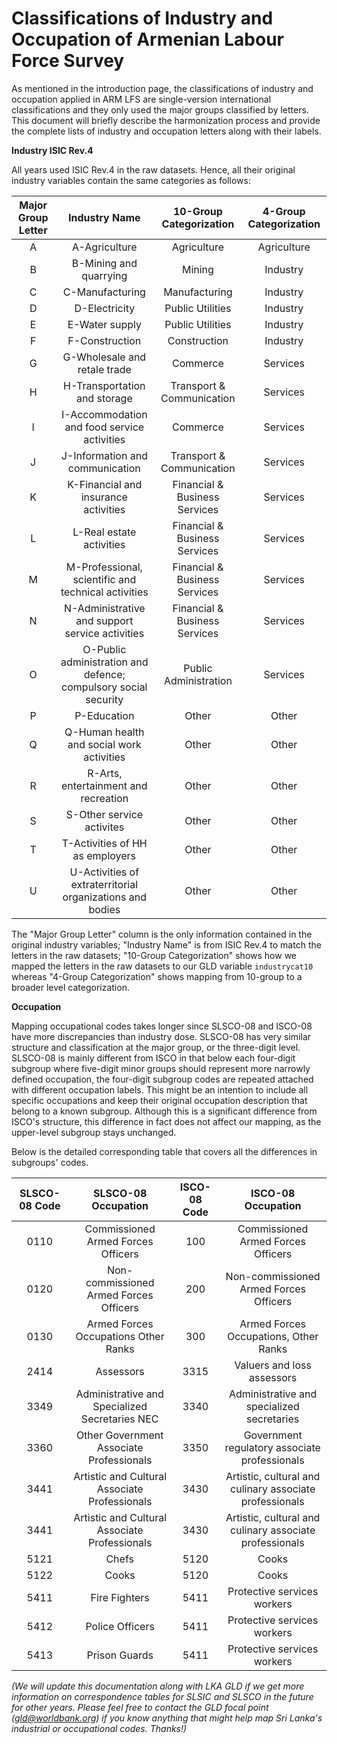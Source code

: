 # Classifications of Industry and Occupation of Armenian Labour Force Survey

As mentioned in the introduction page, the classifications of industry and occupation applied in ARM LFS are single-version international classifications and they only used the major groups classified by letters. This document will briefly describe the harmonization process and provide the complete lists of industry and occupation letters along with their labels. 

**Industry ISIC Rev.4**

All years used ISIC Rev.4 in the raw datasets. Hence, all their original industry variables contain the same categories as follows:

| **Major Group Letter**	| **Industry Name**	| **10-Group Categorization**	| **4-Group Categorization**	|
|:-----------------------:|:-----------------:|:---------------------------:|:---------------------------:|	 	
| A | A-Agriculture | Agriculture | Agriculture |
| B | B-Mining and quarrying | Mining | Industry |
| C | C-Manufacturing | Manufacturing | Industry |
| D | D-Electricity | Public Utilities | Industry |
| E | E-Water supply | Public Utilities | Industry |
| F | F-Construction | Construction | Industry |
| G | G-Wholesale and retale trade | Commerce | Services |
| H | H-Transportation and storage | Transport & Communication | Services |
| I | I-Accommodation and food service activities | Commerce | Services |
| J | J-Information and communication | Transport & Communication | Services |
| K | K-Financial and insurance activities | Financial & Business Services | Services |
| L | L-Real estate activities | Financial & Business Services | Services |
| M | M-Professional, scientific and technical activities | Financial & Business Services | Services |
| N | N-Administrative and support service activities | Financial & Business Services | Services |
| O | O-Public administration and defence; compulsory social security | Public Administration | Services|
| P | P-Education | Other | Other |
| Q | Q-Human health and social work activities | Other | Other |
| R | R-Arts, entertainment and recreation | Other | Other |
| S | S-Other service activites | Other | Other |
| T | T-Activities of HH as employers | Other | Other |
| U | U-Activities of extraterritorial organizations and bodies | Other | Other |

The "Major Group Letter" column is the only information contained in the original industry variables; "Industry Name" is from ISIC Rev.4 to match the letters in the raw datasets; "10-Group Categorization" shows how we mapped the letters in the raw datasets to our GLD variable `industrycat10` whereas "4-Group Categorization" shows mapping from 10-group to a broader level categorization. 

**Occupation**

Mapping occupational codes takes longer since SLSCO-08 and ISCO-08 have more discrepancies than industry dose. SLSCO-08 has very similar structure and classification at the major group, or the three-digit level. SLSCO-08 is mainly different from ISCO in that below each four-digit subgroup where five-digit minor groups should represent more narrowly defined occupation, the four-digit subgroup codes are repeated attached with different occupation labels. This might be an intention to include all specific occupations and keep their original occupation description that belong to a known subgroup. Although this is a significant difference from ISCO's structure, this difference in fact does not affect our mapping, as the upper-level subgroup stays unchanged.

Below is the detailed corresponding table that covers all the differences in subgroups' codes. 

| **SLSCO-08 Code**	| **SLSCO-08 Occupation**	| **ISCO-08 Code**	| **ISCO-08 Occupation**	|
|:----:|:---------:|:----:|:--------------------------:|	 	
| 0110 | Commissioned Armed Forces Officers | 100 | Commissioned Armed Forces Officers |
| 0120 | Non-commissioned Armed Forces Officers | 200 | Non-commissioned Armed Forces Officers |
| 0130 | Armed Forces Occupations Other Ranks | 300 | Armed Forces Occupations, Other Ranks |
| 2414 | Assessors | 3315 | Valuers and loss assessors |
| 3349 | Administrative and Specialized Secretaries NEC | 3340 | Administrative and specialized secretaries |
| 3360 | Other Government Associate Professionals | 3350 | Government regulatory associate professionals |
| 3441 | Artistic and Cultural Associate Professionals | 3430 | Artistic, cultural and culinary associate professionals |
| 3441 | Artistic and Cultural Associate Professionals | 3430 | Artistic, cultural and culinary associate professionals |
| 5121 | Chefs | 5120 | Cooks |
| 5122 | Cooks | 5120 | Cooks |
| 5411 | Fire Fighters | 5411 | Protective services workers |
| 5412 | Police Officers | 5411 | Protective services workers |
| 5413 | Prison Guards | 5411 | Protective services workers |

*(We will update this documentation along with LKA GLD if we get more information on correspondence tables for SLSIC and SLSCO in the future for other years. Please feel free to contact the GLD focal point (gld@worldbank.org) if you know anything that might help map Sri Lanka's industrial or occupational codes. Thanks!)*
